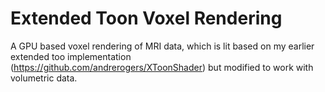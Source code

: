 # Extended Toon Voxel Rendering

A GPU based voxel rendering of MRI data, which is lit based on my earlier extended too implementation (https://github.com/andrerogers/XToonShader) but modified to work with volumetric data.
